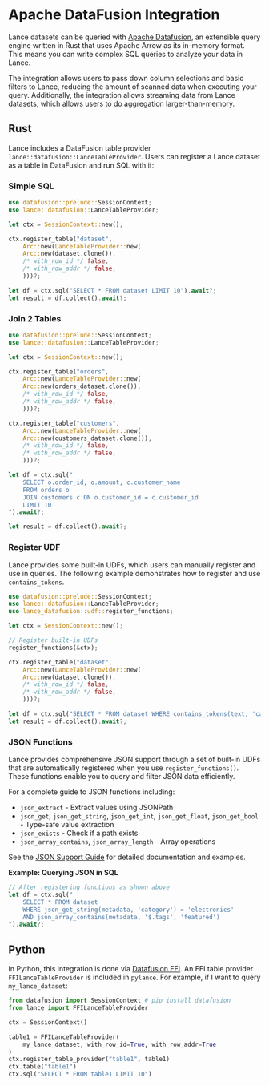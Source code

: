 # Apache DataFusion Integration

Lance datasets can be queried with [Apache Datafusion](https://datafusion.apache.org/), 
an extensible query engine written in Rust that uses Apache Arrow as its in-memory format. 
This means you can write complex SQL queries to analyze your data in Lance.

The integration allows users to pass down column selections and basic filters to Lance, 
reducing the amount of scanned data when executing your query. 
Additionally, the integration allows streaming data from Lance datasets,
which allows users to do aggregation larger-than-memory.

## Rust

Lance includes a DataFusion table provider `lance::datafusion::LanceTableProvider`.
Users can register a Lance dataset as a table in DataFusion and run SQL with it:

### Simple SQL

```rust
use datafusion::prelude::SessionContext;
use lance::datafusion::LanceTableProvider;

let ctx = SessionContext::new();

ctx.register_table("dataset",
    Arc::new(LanceTableProvider::new(
    Arc::new(dataset.clone()),
    /* with_row_id */ false,
    /* with_row_addr */ false,
    )))?;

let df = ctx.sql("SELECT * FROM dataset LIMIT 10").await?;
let result = df.collect().await?;
```

### Join 2 Tables

```rust
use datafusion::prelude::SessionContext;
use lance::datafusion::LanceTableProvider;

let ctx = SessionContext::new();

ctx.register_table("orders",
    Arc::new(LanceTableProvider::new(
    Arc::new(orders_dataset.clone()),
    /* with_row_id */ false,
    /* with_row_addr */ false,
    )))?;

ctx.register_table("customers",
    Arc::new(LanceTableProvider::new(
    Arc::new(customers_dataset.clone()),
    /* with_row_id */ false,
    /* with_row_addr */ false,
    )))?;

let df = ctx.sql("
    SELECT o.order_id, o.amount, c.customer_name 
    FROM orders o 
    JOIN customers c ON o.customer_id = c.customer_id
    LIMIT 10
").await?;

let result = df.collect().await?;
```

### Register UDF
Lance provides some built-in UDFs, which users can manually register and use in queries.
The following example demonstrates how to register and use ```contains_tokens```.

```rust
use datafusion::prelude::SessionContext;
use lance::datafusion::LanceTableProvider;
use lance_datafusion::udf::register_functions;

let ctx = SessionContext::new();

// Register built-in UDFs
register_functions(&ctx);

ctx.register_table("dataset",
    Arc::new(LanceTableProvider::new(
    Arc::new(dataset.clone()),
    /* with_row_id */ false,
    /* with_row_addr */ false,
    )))?;

let df = ctx.sql("SELECT * FROM dataset WHERE contains_tokens(text, 'cat')").await?;
let result = df.collect().await?;
```

### JSON Functions

Lance provides comprehensive JSON support through a set of built-in UDFs that are automatically registered when you use `register_functions()`. These functions enable you to query and filter JSON data efficiently.

For a complete guide to JSON functions including:
- `json_extract` - Extract values using JSONPath
- `json_get`, `json_get_string`, `json_get_int`, `json_get_float`, `json_get_bool` - Type-safe value extraction
- `json_exists` - Check if a path exists
- `json_array_contains`, `json_array_length` - Array operations

See the [JSON Support Guide](../guide/json.md) for detailed documentation and examples.

**Example: Querying JSON in SQL**
```rust
// After registering functions as shown above
let df = ctx.sql("
    SELECT * FROM dataset 
    WHERE json_get_string(metadata, 'category') = 'electronics'
    AND json_array_contains(metadata, '$.tags', 'featured')
").await?;
```

## Python

In Python, this integration is done via [Datafusion FFI](https://docs.rs/datafusion-ffi/latest/datafusion_ffi/).
An FFI table provider `FFILanceTableProvider` is included in `pylance`.
For example, if I want to query `my_lance_dataset`:

```python
from datafusion import SessionContext # pip install datafusion
from lance import FFILanceTableProvider

ctx = SessionContext()

table1 = FFILanceTableProvider(
    my_lance_dataset, with_row_id=True, with_row_addr=True
)
ctx.register_table_provider("table1", table1)
ctx.table("table1")
ctx.sql("SELECT * FROM table1 LIMIT 10")
```